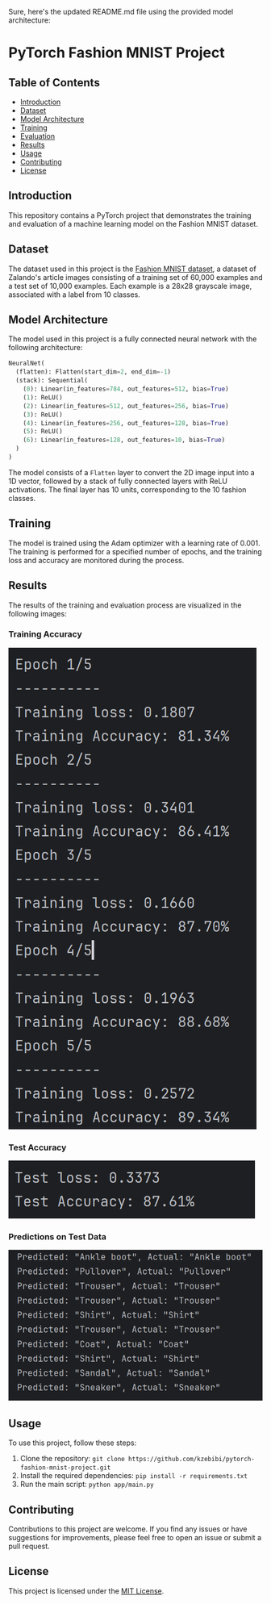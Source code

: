 Sure, here's the updated README.md file using the provided model architecture:

# PyTorch Fashion MNIST Project

## Table of Contents
- [Introduction](#introduction)
- [Dataset](#dataset)
- [Model Architecture](#model-architecture)
- [Training](#training)
- [Evaluation](#evaluation)
- [Results](#results)
- [Usage](#usage)
- [Contributing](#contributing)
- [License](#license)

## Introduction
This repository contains a PyTorch project that demonstrates the training and evaluation of a machine learning model on the Fashion MNIST dataset.

## Dataset
The dataset used in this project is the [Fashion MNIST dataset](https://github.com/zalandoresearch/fashion-mnist), a dataset of Zalando's article images consisting of a training set of 60,000 examples and a test set of 10,000 examples. Each example is a 28x28 grayscale image, associated with a label from 10 classes.

## Model Architecture
The model used in this project is a fully connected neural network with the following architecture:

```python
NeuralNet(
  (flatten): Flatten(start_dim=2, end_dim=-1)
  (stack): Sequential(
    (0): Linear(in_features=784, out_features=512, bias=True)
    (1): ReLU()
    (2): Linear(in_features=512, out_features=256, bias=True)
    (3): ReLU()
    (4): Linear(in_features=256, out_features=128, bias=True)
    (5): ReLU()
    (6): Linear(in_features=128, out_features=10, bias=True)
  )
)
```

The model consists of a `Flatten` layer to convert the 2D image input into a 1D vector, followed by a stack of fully connected layers with ReLU activations. The final layer has 10 units, corresponding to the 10 fashion classes.

## Training
The model is trained using the Adam optimizer with a learning rate of 0.001. The training is performed for a specified number of epochs, and the training loss and accuracy are monitored during the process.


## Results
The results of the training and evaluation process are visualized in the following images:

### Training Accuracy
![train.png](images/train.png)

### Test Accuracy
![test.png](images/test.png)
### Predictions on Test Data
![predict.png](images/predict.png)

## Usage
To use this project, follow these steps:

1. Clone the repository: `git clone https://github.com/kzebibi/pytorch-fashion-mnist-project.git`
2. Install the required dependencies: `pip install -r requirements.txt`
3. Run the main script: `python app/main.py`

## Contributing
Contributions to this project are welcome. If you find any issues or have suggestions for improvements, please feel free to open an issue or submit a pull request.

## License
This project is licensed under the [MIT License](LICENSE).
